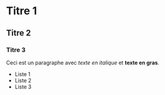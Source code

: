 # Titre 1

## Titre 2

### Titre 3

Ceci est un paragraphe avec *texte en italique* et **texte en gras**.

- Liste 1
- Liste 2
- Liste 3
